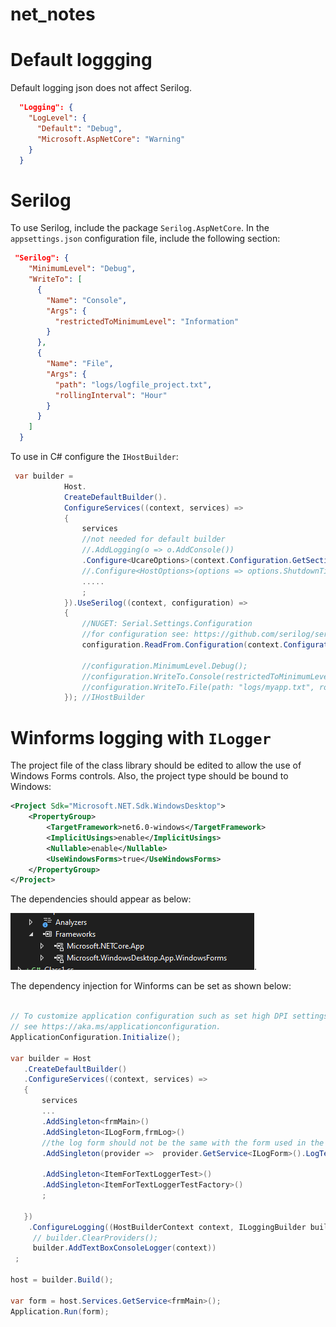 # net_notes

# Default loggging

Default logging json does not affect Serilog.
```json
  "Logging": {
    "LogLevel": {
      "Default": "Debug",
      "Microsoft.AspNetCore": "Warning"
    }
  }
```

# Serilog

To use Serilog, include the package `Serilog.AspNetCore`. In the `appsettings.json` configuration file, include the following section:

```json
 "Serilog": {
    "MinimumLevel": "Debug",
    "WriteTo": [
      {
        "Name": "Console",
        "Args": {
          "restrictedToMinimumLevel": "Information"
        }
      },
      {
        "Name": "File",
        "Args": {
          "path": "logs/logfile_project.txt",
          "rollingInterval": "Hour"
        }
      }
    ]
  }
```

To use in C# configure the `IHostBuilder`:

```cs
 var builder = 
            Host.
            CreateDefaultBuilder().
            ConfigureServices((context, services) =>
            {
                services
                //not needed for default builder
                //.AddLogging(o => o.AddConsole())
                .Configure<UcareOptions>(context.Configuration.GetSection(UcareOptions.UcareOptionsSection))
                //.Configure<HostOptions>(options => options.ShutdownTimeout = TimeSpan.FromSeconds(15))
                .....  
                ;
            }).UseSerilog((context, configuration) =>
            {
                //NUGET: Serial.Settings.Configuration
                //for configuration see: https://github.com/serilog/serilog-settings-configuration
                configuration.ReadFrom.Configuration(context.Configuration); //read Serilog options from appsettings.json

                //configuration.MinimumLevel.Debug();
                //configuration.WriteTo.Console(restrictedToMinimumLevel:Serilog.Events.LogEventLevel.Information);
                //configuration.WriteTo.File(path: "logs/myapp.txt", rollingInterval: RollingInterval.Hour);
            }); //IHostBuilder

```

# Winforms logging with `ILogger`

The project file of the class library should be edited to allow the use of Windows Forms controls. Also, the project type should be bound to Windows:
```xml
<Project Sdk="Microsoft.NET.Sdk.WindowsDesktop">
	<PropertyGroup>
		<TargetFramework>net6.0-windows</TargetFramework>
		<ImplicitUsings>enable</ImplicitUsings>
		<Nullable>enable</Nullable>
		<UseWindowsForms>true</UseWindowsForms>
	</PropertyGroup>
</Project>

```

The dependencies should appear as below:

![Project dependencies](img/windowsforms.png "WindowsForms dependency").

The dependency injection for Winforms can be set as shown below:

```cs

// To customize application configuration such as set high DPI settings or default font,
// see https://aka.ms/applicationconfiguration.
ApplicationConfiguration.Initialize();

var builder = Host
   .CreateDefaultBuilder()
   .ConfigureServices((context, services) =>
   {
       services
       ...
       .AddSingleton<frmMain>()
       .AddSingleton<ILogForm,frmLog>()
       //the log form should not be the same with the form used in the Application.Run() below
       .AddSingleton(provider =>  provider.GetService<ILogForm>().LogTextBox) 

       .AddSingleton<ItemForTextLoggerTest>()
       .AddSingleton<ItemForTextLoggerTestFactory>()
       ;

   })
    .ConfigureLogging((HostBuilderContext context, ILoggingBuilder builder) =>
	 // builder.ClearProviders();
	 builder.AddTextBoxConsoleLogger(context))
 ;

host = builder.Build();

var form = host.Services.GetService<frmMain>();
Application.Run(form);
```



